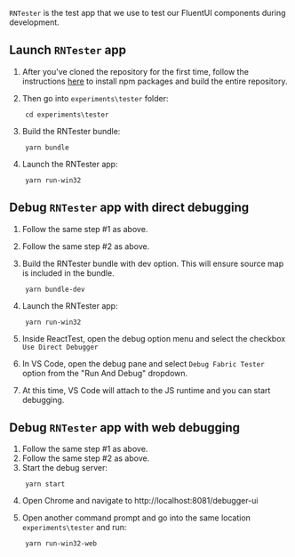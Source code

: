 `RNTester` is the test app that we use to test our FluentUI components during development.

## Launch `RNTester` app

1. After you've cloned the repository for the first time, follow the instructions [here](../../README.md) to install npm packages and build the entire repository.

2. Then go into `experiments\tester` folder:

```
    cd experiments\tester
```

3. Build the RNTester bundle:

```
    yarn bundle
```

4. Launch the RNTester app:

```
    yarn run-win32
```

## Debug `RNTester` app with direct debugging

1. Follow the same step #1 as above.
2. Follow the same step #2 as above.

3. Build the RNTester bundle with dev option. This will ensure source map is included in the bundle.

```
    yarn bundle-dev
```

4. Launch the RNTester app:

```
    yarn run-win32
```

5. Inside ReactTest, open the debug option menu and select the checkbox `Use Direct Debugger`

6. In VS Code, open the debug pane and select `Debug Fabric Tester` option from the "Run And Debug" dropdown.

7. At this time, VS Code will attach to the JS runtime and you can start debugging.

## Debug `RNTester` app with web debugging

1. Follow the same step #1 as above.
2. Follow the same step #2 as above.
3. Start the debug server:

```
    yarn start
```

4. Open Chrome and navigate to http://localhost:8081/debugger-ui

5. Open another command prompt and go into the same location `experiments\tester` and run:

```
    yarn run-win32-web
```

